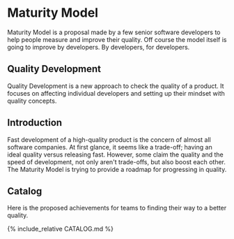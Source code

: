 # Maturity Model
Maturity Model is a proposal made by a few senior software developers to help people measure and improve their quality. Off course the model itself is going to improve by developers. By developers, for developers.

## Quality Development
Quality Development is a new approach to check the quality of a product. It focuses on affecting individual developers and setting up their mindset with quality concepts.

## Introduction
Fast development of a high-quality product is the concern of almost all software companies. At first glance, it seems like a trade-off; having an ideal quality versus releasing fast. However, some claim the quality and the speed of development, not only aren't trade-offs, but also boost each other.  
The Maturity Model is trying to provide a roadmap for progressing in quality.

## Catalog
Here is the proposed achievements for teams to finding their way to a better quality.  

{% include_relative CATALOG.md %}
